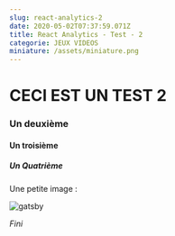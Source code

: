 ```yaml
---
slug: react-analytics-2
date: 2020-05-02T07:37:59.071Z
title: React Analytics - Test - 2
categorie: JEUX VIDEOS
miniature: /assets/miniature.png
---
```

# CECI EST UN TEST 2

### Un deuxième

#### Un troisième

##### Un Quatrième

Une petite image : 

![gatsby](assets/gatsby-icon.png)

*Fini*